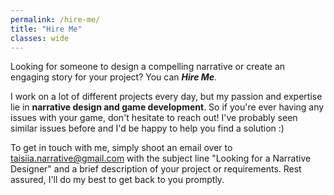 ```yaml
---
permalink: /hire-me/
title: "Hire Me"
classes: wide
---
```


Looking for someone to design a compelling narrative or create an engaging story for your project? You can _**Hire Me**_.

I work on a lot of different projects every day, but my passion and expertise lie in **narrative design and game development**. So if you're ever having any issues with your game, don't hesitate to reach out! I've probably seen similar issues before and I'd be happy to help you find a solution :)

To get in touch with me, simply shoot an email over to [taisiia.narrative@gmail.com](mailto:taisiia.narrative@gmail.com) with the subject line "Looking for a Narrative Designer" and a brief description of your project or requirements. Rest assured, I'll do my best to get back to you promptly.
